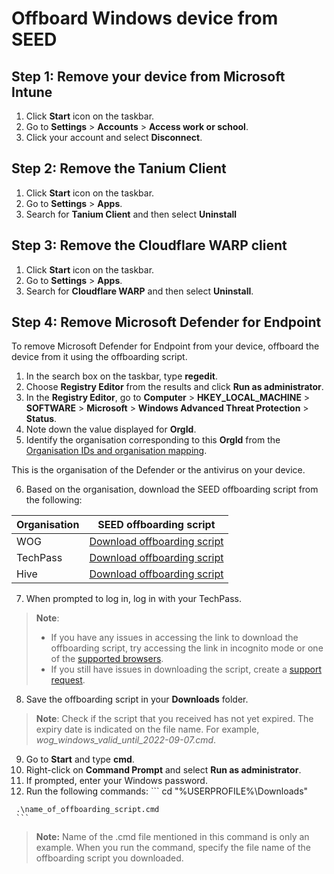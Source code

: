 # Offboard Windows device from SEED


## Step 1: Remove your  device from Microsoft Intune

1. Click **Start** icon on the taskbar.
2. Go to  **Settings** > **Accounts** > **Access work or school**.
3. Click your account and select **Disconnect**.

## Step 2: Remove the Tanium Client

1. Click **Start** icon on the taskbar.
2. Go to **Settings** > **Apps**.
3. Search for **Tanium Client** and then select **Uninstall**

## Step 3: Remove the Cloudflare WARP client

1. Click **Start** icon on the taskbar.
2. Go to **Settings** > **Apps**.
3. Search for **Cloudflare WARP** and then select **Uninstall**.

## Step 4: Remove Microsoft Defender for Endpoint

To remove Microsoft Defender for Endpoint from your device, offboard the device from it using the offboarding script.

  1. In the search box on the taskbar, type **regedit**.
  2. Choose **Registry Editor** from the results and click **Run as administrator**.
  3. In the **Registry Editor**, go to **Computer** > **HKEY_LOCAL_MACHINE** > **SOFTWARE** > **Microsoft** > **Windows Advanced Threat Protection** > **Status**.
  4. Note down the value displayed for **OrgId**.
  5. Identify the organisation corresponding to this **OrgId** from the [Organisation IDs and organisation mapping](organisation-ids-and-mapping.md ':include').

  This is the organisation of the Defender or the antivirus on your device.

  6. Based on the organisation, download the SEED offboarding script from the following:

  | Organisation  | SEED offboarding script |
  | ------------- |:-------------:|
  | WOG      | [Download offboarding script](https://26mucnez5qtouxu6dtg7bwcpwa0glupx.lambda-url.ap-southeast-1.on.aws/wog_windows)    |
  | TechPass      | [Download offboarding script](https://26mucnez5qtouxu6dtg7bwcpwa0glupx.lambda-url.ap-southeast-1.on.aws/tp_windows)     |
  | Hive      | [Download offboarding script](https://26mucnez5qtouxu6dtg7bwcpwa0glupx.lambda-url.ap-southeast-1.on.aws/hive_windows)     |

  7. When prompted to log in, log in with your TechPass.

  > **Note**:
  >- If you have any issues in accessing the link to download the offboarding script, try accessing the link in incognito mode or one of the [supported browsers](https://docs.developer.tech.gov.sg/docs/security-suite-for-engineering-endpoint-devices/additional-resources/best-practices?id=supported-browsers).
  >- If you still have issues in downloading the script, create a [support request](https://form.gov.sg/#!/5f69797d0666cb0011cc59da).

  8. Save the offboarding script in your **Downloads** folder.

   > **Note**:
   > Check if the script that you received has not yet expired. The expiry date is indicated on the file name. For example, *wog_windows_valid_until_2022-09-07.cmd*.

  9. Go to **Start** and type **cmd**.
  10. Right-click on **Command Prompt** and select **Run as administrator**.
  11. If prompted, enter your Windows password.
  12. Run the following commands:
     ```
     cd "%USERPROFILE%\Downloads\"

     .\name_of_offboarding_script.cmd
     ```
> **Note:**
> Name of the .cmd file mentioned in this command is only an example. When you run the command, specify the file name of the offboarding script you downloaded.  
